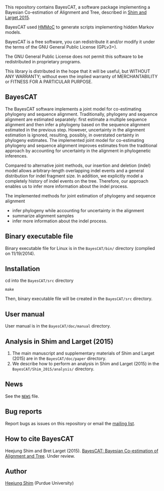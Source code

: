 
This repository contains BayesCAT, a software package implementing a Bayesian Co-estimation of Alignment and Tree, described in [Shim and Larget 2015](https://github.com/heejungshim/BayesCAT/tree/master/doc/paper).

BayesCAT used [HMMoC](http://bioinformatics.oxfordjournals.org/lookup/doi/10.1093/bioinformatics/btm350) to generate scripts implementing hidden Markov models. 

BayesCAT is a free software, you can redistribute it and/or modify it under
the terms of the GNU General Public License (GPLv3+).

The GNU General Public License does not permit this software to be
redistributed in proprietary programs.

This library is distributed in the hope that it will be useful, but
WITHOUT ANY WARRANTY; without even the implied warranty of
MERCHANTABILITY or FITNESS FOR A PARTICULAR PURPOSE.

## BayesCAT

The BayesCAT software implements a joint model for co-estimating phylogeny and sequence alignment. Traditionally, phylogeny and sequence alignment are estimated separately: first estimate a multiple sequence alignment and then infer a phylogeny based on the sequence alignment estimated in the previous step. However, uncertainty in the alignment estimation is ignored, resulting, possibly, in overstated certainty in phylogeny estimates. The implemented joint model for co-estimating phylogeny and sequence alignment improves estimates from the traditional approach by accounting for uncertainty in the alignment in phylogenetic inferences. 

Compared to alternative joint methods, our insertion and deletion (indel) model allows arbitrary-length overlapping indel events and a general distribution for indel fragment size. In addition, we explicitly model a completely history of indel events on the tree. Therefore, our approach enables us to infer more information about the indel process.

The implemented methods for joint estimation of phylogeny and sequence alignment  
+ infer phylogeny while accounting for uncertainty in the alignment
+ summarize alignment samples
+ infer more information about the indel process.

## Binary executable file

Binary executable file for Linux is in the `BayesCAT/bin/` directory (complied on 11/19/2014).

## Installation

cd into the `BayesCAT/src` directory

    make

Then, binary executable file will be created in the `BayesCAT/src` directory.

## User manual 

User manual is in the `BayesCAT/doc/manual` directory.

## Analysis in Shim and Larget (2015)

1. The main manuscript and supplementary materials of Shim and Larget (2015) are in the `BayesCAT/doc/paper` directory.
2. We describe how to perform an analysis in Shim and Larget (2015) in the `BayesCAT/Shim_2015/analysis/` directory.

## News

See the [`NEWS`](https://github.com/heejungshim/BayesCAT/blob/master/NEWS) file.

## Bug reports

Report bugs as issues on this repository or email the [mailing list](https://groups.google.com/forum/?hl=en#!forum/bayescatusers).

## How to cite BayesCAT

Heejung Shim and Bret Larget (2015). [BayesCAT: Bayesian Co-estimation of Alignment and Tree](https://github.com/heejungshim/BayesCAT/tree/master/doc/paper). Under review.

## Author

[Heejung Shim](https://github.com/heejungshim) (Purdue University)


